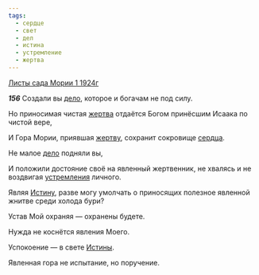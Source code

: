 ```yaml
---
tags:
  - сердце
  - свет
  - дел
  - истина
  - устремление
  - жертва
---
```


[Листы сада Мории 1 1924г](https://127.0.0.1:4002/agni/1924)

___156___
Создали вы [дело](../../../tags/#дел), которое и богачам не под силу.   

Но приносимая чистая [жертва](../../../tags/#жертва) отдаётся Богом принёсшим Исаака по чистой вере,   

И Гора Мории, приявшая [жертву](../../../tags/#жертва), сохранит сокровище [сердца](../../../tags/#сердце).   

Не малое [дело](../../../tags/#дел) подняли вы,   

И положили достояние своё на явленный жертвенник, не хвалясь и не воздвигая [устремления](../../../tags/#устремление) личного.   

Являя [Истину](../../../tags/#истина), разве могу умолчать о приносящих полезное явленной жнитве среди холода бури?   

Устав Мой охраняя — охранены будете.   

Нужда не коснётся явления Моего.   

Успокоение — в свете [Истины](../../../tags/#истина).   

Явленная гора не испытание, но поручение.   

